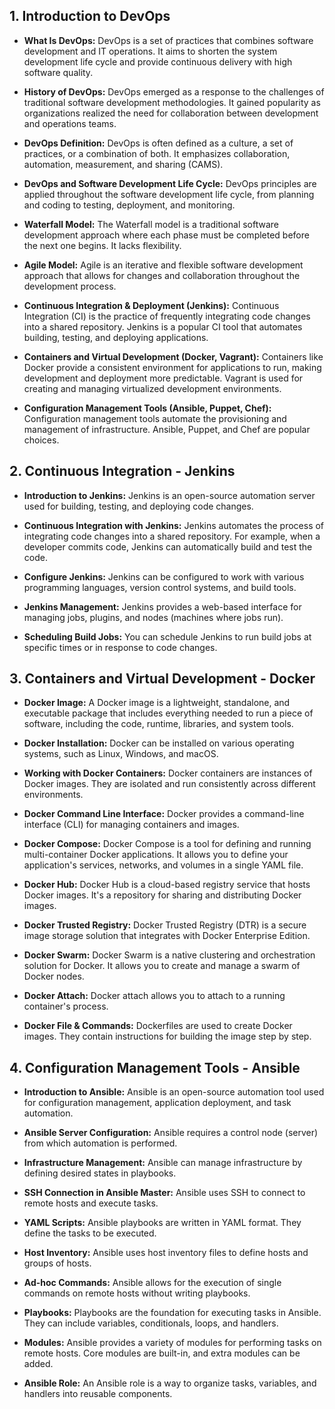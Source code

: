 ## 1. Introduction to DevOps
- **What Is DevOps:** DevOps is a set of practices that combines software development and IT operations. It aims to shorten the system development life cycle and provide continuous delivery with high software quality.

- **History of DevOps:** DevOps emerged as a response to the challenges of traditional software development methodologies. It gained popularity as organizations realized the need for collaboration between development and operations teams.

- **DevOps Definition:** DevOps is often defined as a culture, a set of practices, or a combination of both. It emphasizes collaboration, automation, measurement, and sharing (CAMS).

- **DevOps and Software Development Life Cycle:** DevOps principles are applied throughout the software development life cycle, from planning and coding to testing, deployment, and monitoring.

- **Waterfall Model:** The Waterfall model is a traditional software development approach where each phase must be completed before the next one begins. It lacks flexibility.

- **Agile Model:** Agile is an iterative and flexible software development approach that allows for changes and collaboration throughout the development process.

- **Continuous Integration & Deployment (Jenkins):** Continuous Integration (CI) is the practice of frequently integrating code changes into a shared repository. Jenkins is a popular CI tool that automates building, testing, and deploying applications.

- **Containers and Virtual Development (Docker, Vagrant):** Containers like Docker provide a consistent environment for applications to run, making development and deployment more predictable. Vagrant is used for creating and managing virtualized development environments.

- **Configuration Management Tools (Ansible, Puppet, Chef):** Configuration management tools automate the provisioning and management of infrastructure. Ansible, Puppet, and Chef are popular choices.

## 2. Continuous Integration - Jenkins
- **Introduction to Jenkins:** Jenkins is an open-source automation server used for building, testing, and deploying code changes.

- **Continuous Integration with Jenkins:** Jenkins automates the process of integrating code changes into a shared repository. For example, when a developer commits code, Jenkins can automatically build and test the code.

- **Configure Jenkins:** Jenkins can be configured to work with various programming languages, version control systems, and build tools.

- **Jenkins Management:** Jenkins provides a web-based interface for managing jobs, plugins, and nodes (machines where jobs run).

- **Scheduling Build Jobs:** You can schedule Jenkins to run build jobs at specific times or in response to code changes.

## 3. Containers and Virtual Development - Docker
- **Docker Image:** A Docker image is a lightweight, standalone, and executable package that includes everything needed to run a piece of software, including the code, runtime, libraries, and system tools.

- **Docker Installation:** Docker can be installed on various operating systems, such as Linux, Windows, and macOS.

- **Working with Docker Containers:** Docker containers are instances of Docker images. They are isolated and run consistently across different environments.

- **Docker Command Line Interface:** Docker provides a command-line interface (CLI) for managing containers and images.

- **Docker Compose:** Docker Compose is a tool for defining and running multi-container Docker applications. It allows you to define your application's services, networks, and volumes in a single YAML file.

- **Docker Hub:** Docker Hub is a cloud-based registry service that hosts Docker images. It's a repository for sharing and distributing Docker images.

- **Docker Trusted Registry:** Docker Trusted Registry (DTR) is a secure image storage solution that integrates with Docker Enterprise Edition.

- **Docker Swarm:** Docker Swarm is a native clustering and orchestration solution for Docker. It allows you to create and manage a swarm of Docker nodes.

- **Docker Attach:** Docker attach allows you to attach to a running container's process.

- **Docker File & Commands:** Dockerfiles are used to create Docker images. They contain instructions for building the image step by step.

## 4. Configuration Management Tools - Ansible
- **Introduction to Ansible:** Ansible is an open-source automation tool used for configuration management, application deployment, and task automation.

- **Ansible Server Configuration:** Ansible requires a control node (server) from which automation is performed.

- **Infrastructure Management:** Ansible can manage infrastructure by defining desired states in playbooks.

- **SSH Connection in Ansible Master:** Ansible uses SSH to connect to remote hosts and execute tasks.

- **YAML Scripts:** Ansible playbooks are written in YAML format. They define the tasks to be executed.

- **Host Inventory:** Ansible uses host inventory files to define hosts and groups of hosts.

- **Ad-hoc Commands:** Ansible allows for the execution of single commands on remote hosts without writing playbooks.

- **Playbooks:** Playbooks are the foundation for executing tasks in Ansible. They can include variables, conditionals, loops, and handlers.

- **Modules:** Ansible provides a variety of modules for performing tasks on remote hosts. Core modules are built-in, and extra modules can be added.

- **Ansible Role:** An Ansible role is a way to organize tasks, variables, and handlers into reusable components.
